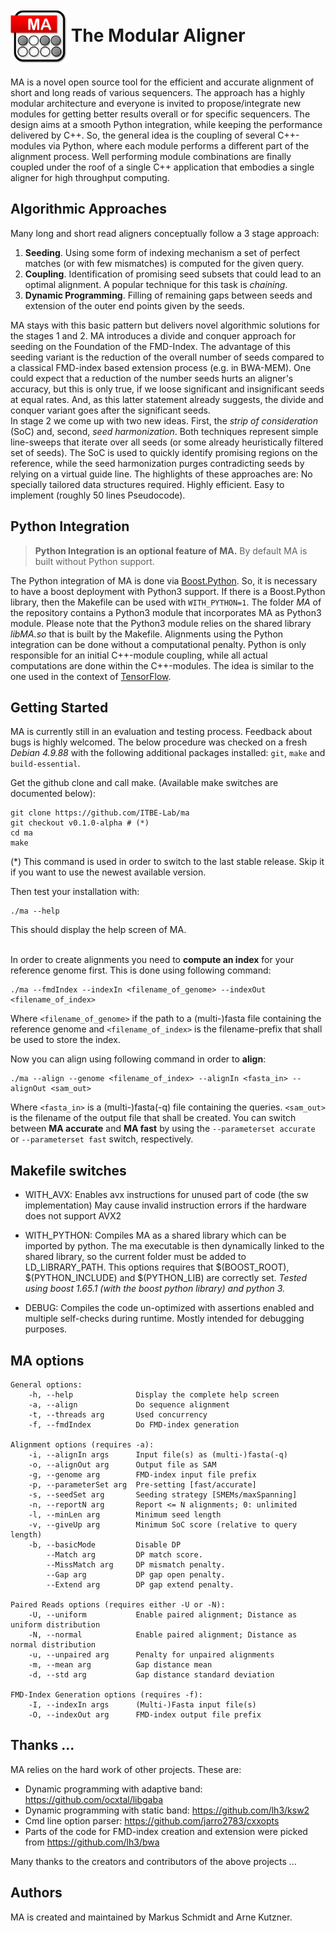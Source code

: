 
# <img src="https://raw.githubusercontent.com/ITBE-Lab/ma/release/MA.png" align="center" width="90"> The Modular Aligner
MA is a novel open source tool for the efficient and accurate alignment of short and long reads of various sequencers. The approach has a highly modular architecture and everyone is invited to propose/integrate 
new modules for getting better results overall or for specific sequencers. The
design aims at a smooth Python integration, while keeping the performance delivered by C++. So, the
general idea is the coupling of several C++-modules via Python, where each module performs a different 
part of the alignment  process. Well performing module combinations are finally coupled
under the roof of a single C++ application that embodies a single aligner 
for high throughput computing.
## Algorithmic Approaches
Many long and short read aligners conceptually follow a 3 stage approach:
1. **Seeding**. Using some form of indexing mechanism a set of perfect matches (or with few mismatches) is computed for the given query.
2. **Coupling**. Identification of promising seed subsets that could lead to an optimal alignment. A 
popular technique for this task is *chaining*.
3. **Dynamic Programming**. Filling of remaining gaps between seeds and extension of the outer 
end points given by the seeds.

MA stays with this basic pattern but delivers novel algorithmic solutions for the stages 1 and 2. 
MA introduces a divide and conquer approach for seeding on the Foundation of the FMD-Index. The 
advantage of this seeding variant is the reduction of the overall number of seeds compared to a
classical FMD-index based extension process (e.g. in BWA-MEM). One could expect 
that a reduction of the number seeds hurts an aligner's accuracy, but this 
is only true, if we loose significant and insignificant seeds at equal rates. And, as this latter 
statement already suggests, the divide and conquer variant goes after the significant seeds.\
In stage 2 we come up with two new ideas. First, the *strip of consideration* (SoC) and, 
second, *seed harmonization*. Both techniques represent simple line-sweeps that iterate over all seeds 
(or some already heuristically filtered set of seeds). The SoC is used to quickly identify 
promising regions on the reference, while the seed harmonization purges contradicting 
seeds by relying on a virtual guide line. The highlights of these approaches are: No specially
tailored data structures required. Highly efficient. Easy to implement (roughly 50 lines Pseudocode).

## Python Integration

> **Python Integration is an optional feature of MA.** By default MA is built without Python support.

The Python integration of MA is done via [Boost.Python](https://www.boost.org/ "Boost.Python"). 
So, it is necessary to have a boost deployment with Python3 support. If there is a Boost.Python 
library, then the Makefile can be used with `WITH_PYTHON=1`. The folder *MA* of the repository 
contains a Python3 module that incorporates MA as Python3 module. Please note that the Python3 module relies on
the shared library *libMA.so* that is built by the Makefile. Alignments using the Python integration 
can be done without a computational penalty. Python is only responsible for an initial C++-module 
coupling, while all actual computations are done within the C++-modules. The idea is similar 
to the one used in the context of [TensorFlow](https://www.tensorflow.org "TensorFlow").

## Getting Started
MA is currently still in an evaluation and testing process. Feedback about bugs is highly welcomed. 
The below procedure was checked on a fresh *Debian 4.9.88* with the following additional 
packages installed: `git`, `make` and `build-essential`.

 
 Get the github clone and call make. (Available make switches are documented below):

    git clone https://github.com/ITBE-Lab/ma
    git checkout v0.1.0-alpha # (*)
    cd ma
    make

(*) This command is used in order to switch to the last stable release. 
Skip it if you want to use the newest available version.

Then test your installation with:

    ./ma --help

This should display the help screen of MA.

\
In order to create alignments you need to **compute an index** for your reference genome first.
This is done using following command:

    ./ma --fmdIndex --indexIn <filename_of_genome> --indexOut <filename_of_index>

Where `<filename_of_genome>` if the path to a (multi-)fasta file containing the reference genome and 
`<filename_of_index>` is the filename-prefix that shall be used to store the index.

Now you can align using following command in order to **align**:

    ./ma --align --genome <filename_of_index> --alignIn <fasta_in> --alignOut <sam_out>

Where `<fasta_in>` is a (multi-)fasta(-q) file containing the queries.
`<sam_out>` is the filename of the output file that shall be created.
You can switch between **MA accurate** and **MA fast** by using the `--parameterset accurate` or 
`--parameterset fast` switch, respectively.

## Makefile switches


- WITH_AVX:
    Enables avx instructions for unused part of code (the sw implementation)
    May cause invalid instruction errors if the hardware does not support AVX2

- WITH_PYTHON:
    Compiles MA as a shared library which can be imported by python.
    The ma executable is then dynamically linked to the shared library, 
    so the current folder must be added to LD_LIBRARY_PATH.
    This options requires that $(BOOST_ROOT), $(PYTHON_INCLUDE) and $(PYTHON_LIB) are correctly set.
    *Tested using boost 1.65.1 (with the boost python library) and python 3.*

- DEBUG:
    Compiles the code un-optimized with assertions enabled and multiple self-checks during runtime. 
    Mostly intended for debugging purposes.

## MA options

```
General options:
    -h, --help              Display the complete help screen
    -a, --align             Do sequence alignment
    -t, --threads arg       Used concurrency
    -f, --fmdIndex          Do FMD-index generation

Alignment options (requires -a):
    -i, --alignIn args      Input file(s) as (multi-)fasta(-q)
    -o, --alignOut arg      Output file as SAM
    -g, --genome arg        FMD-index input file prefix
    -p, --parameterSet arg  Pre-setting [fast/accurate]
    -s, --seedSet arg       Seeding strategy [SMEMs/maxSpanning]
    -n, --reportN arg       Report <= N alignments; 0: unlimited
    -l, --minLen arg        Minimum seed length
    -v, --giveUp arg        Minimum SoC score (relative to query length)
    -b, --basicMode         Disable DP
        --Match arg         DP match score.
        --MissMatch arg     DP mismatch penalty.
        --Gap arg           DP gap open penalty.
        --Extend arg        DP gap extend penalty.

Paired Reads options (requires either -U or -N):
    -U, --uniform           Enable paired alignment; Distance as uniform distribution
    -N, --normal            Enable paired alignment; Distance as normal distribution
    -u, --unpaired arg      Penalty for unpaired alignments
    -m, --mean arg          Gap distance mean
    -d, --std arg           Gap distance standard deviation

FMD-Index Generation options (requires -f):
    -I, --indexIn args      (Multi-)Fasta input file(s)
    -O, --indexOut arg      FMD-index output file prefix
```


## Thanks ...

MA relies on the hard work of other projects. These are:

- Dynamic programming with adaptive band: https://github.com/ocxtal/libgaba
- Dynamic programming with static band: https://github.com/lh3/ksw2
- Cmd line option parser: https://github.com/jarro2783/cxxopts
- Parts of the code for FMD-index creation and extension were picked from https://github.com/lh3/bwa


Many thanks to the creators and contributors of the above projects ...

## Authors

MA is created and maintained by Markus Schmidt and Arne Kutzner.
